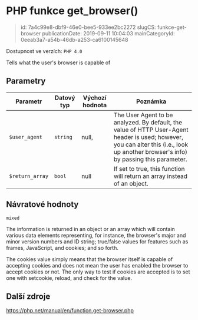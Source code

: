 PHP funkce get_browser()
================================

> id: 7a4c99e8-dbf9-46e0-bee5-933ee2bc2272
> slugCS: funkce-get-browser
> publicationDate: 2019-09-11 10:04:03
> mainCategoryId: 0eeab3a7-a54b-46db-a253-ca6100145648

Dostupnost ve verzích: `PHP 4.0`

Tells what the user's browser is capable of


Parametry
--------------

| Parametr | Datový typ | Výchozí hodnota | Poznámka |
|-----|-----|-----|-----|
| `$user_agent` | `string` | null, | The User Agent to be analyzed. By default, the value of HTTP User-Agent header is used; however, you can alter this (i.e., look up another browser's info) by passing this parameter. |
| `$return_array` | `bool` | null | If set to true, this function will return an array instead of an object. |


Návratové hodnoty
----------------

`mixed`

The information is returned in an object or an array which will contain
various data elements representing, for instance, the browser's major and
minor version numbers and ID string; true/false values for features
such as frames, JavaScript, and cookies; and so forth.
</p>
<p>
The cookies value simply means that the browser
itself is capable of accepting cookies and does not mean the user has
enabled the browser to accept cookies or not. The only way to test if
cookies are accepted is to set one with setcookie,
reload, and check for the value.

Další zdroje
------------

https://php.net/manual/en/function.get-browser.php
